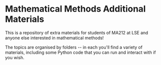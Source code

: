 # Mathematical Methods Additional Materials


This is a repository of extra materials for students of MA212 at LSE and anyone else interested in mathematical methods!

The topics are organised by folders -- in each you'll find a variety of materials, including some Python code that you can run and interact with if you wish.

